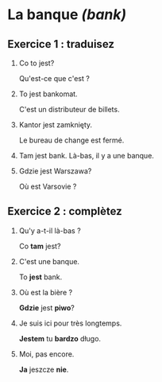 # La banque *(bank)*

## Exercice 1 : traduisez

1. Co to jest?

   Qu'est-ce que c'est ?

2. To jest bankomat.

   C'est un distributeur de billets.

3. Kantor jest zamknięty.

   Le bureau de change est fermé.

4. Tam jest bank.
   Là-bas, il y a une banque.

5. Gdzie jest Warszawa?

   Où est Varsovie ?

## Exercice 2 : complètez

1. Qu'y a-t-il là-bas ?

   Co **tam** jest?

2. C'est une banque.

   To **jest** bank.

3. Où est la bière ?

   **Gdzie** jest **piwo**?

4. Je suis ici pour très longtemps.

   **Jestem** tu **bardzo** długo.

5. Moi, pas encore.

   **Ja** jeszcze **nie**.